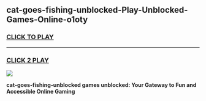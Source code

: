 
## cat-goes-fishing-unblocked-Play-Unblocked-Games-Online-o1oty
<h3>
<a href="https://premium76.site?title=cat-goes-fishing-unblocked&ref=24A">CLICK TO PLAY</a></h3>
<hr>

<h3>
<a href="https://premium76.site?title=cat-goes-fishing-unblocked&ref=24A">CLICK 2 PLAY</a>
  
</h3>

<a href="https://premium76.site?title=cat-goes-fishing-unblocked&ref=24A"><img src="https://clearcache.store/games.png"></a>


**cat-goes-fishing-unblocked games unblocked: Your Gateway to Fun and Accessible Online Gaming**
